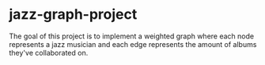 # jazz-graph-project
The goal of this project is to implement a weighted graph where each node represents a jazz musician and each edge represents the amount of albums they've collaborated on.
